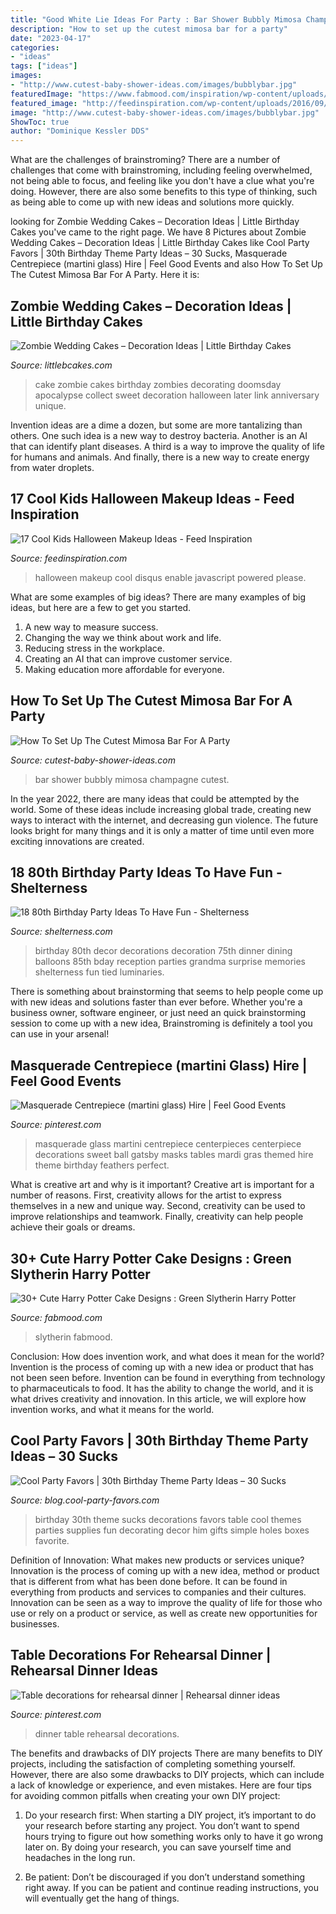 ```yaml
---
title: "Good White Lie Ideas For Party : Bar Shower Bubbly Mimosa Champagne Cutest"
description: "How to set up the cutest mimosa bar for a party"
date: "2023-04-17"
categories:
- "ideas"
tags: ["ideas"]
images:
- "http://www.cutest-baby-shower-ideas.com/images/bubblybar.jpg"
featuredImage: "https://www.fabmood.com/inspiration/wp-content/uploads/2021/08/harry-potter-cake-14-370x584.jpg"
featured_image: "http://feedinspiration.com/wp-content/uploads/2016/09/Scary-Halloween-Makeup-Ideas-1.jpg"
image: "http://www.cutest-baby-shower-ideas.com/images/bubblybar.jpg"
ShowToc: true
author: "Dominique Kessler DDS"
---
```



What are the challenges of brainstroming?
There are a number of challenges that come with brainstroming, including feeling overwhelmed, not being able to focus, and feeling like you don't have a clue what you're doing. However, there are also some benefits to this type of thinking, such as being able to come up with new ideas and solutions more quickly.

	

		
looking for Zombie Wedding Cakes – Decoration Ideas | Little Birthday Cakes you've came to the right page. We have 8 Pictures about Zombie Wedding Cakes – Decoration Ideas | Little Birthday Cakes like Cool Party Favors | 30th Birthday Theme Party Ideas – 30 Sucks, Masquerade Centrepiece (martini glass) Hire | Feel Good Events and also How To Set Up The Cutest Mimosa Bar For A Party. Here it is:
		
    
## Zombie Wedding Cakes – Decoration Ideas | Little Birthday Cakes

<img loading=lazy src="http://www.littlebcakes.com/wp-content/uploads/2014/05/Zombie-Wedding-Cake-Pictures.jpg" onerror="this.onerror=null;this.src='https://tse2.mm.bing.net/th?id=OIP.CVeafeXd66EFrYA4y4piSwHaLH&amp;pid=15.1';" alt="Zombie Wedding Cakes – Decoration Ideas | Little Birthday Cakes">

_Source: littlebcakes.com_

>cake zombie cakes birthday zombies decorating doomsday apocalypse collect sweet decoration halloween later link anniversary unique. 

	

Invention ideas are a dime a dozen, but some are more tantalizing than others. One such idea is a new way to destroy bacteria. Another is an AI that can identify plant diseases. A third is a way to improve the quality of life for humans and animals. And finally, there is a new way to create energy from water droplets.

    
## 17 Cool Kids Halloween Makeup Ideas - Feed Inspiration

<img loading=lazy src="http://feedinspiration.com/wp-content/uploads/2016/09/Scary-Halloween-Makeup-Ideas-1.jpg" onerror="this.onerror=null;this.src='https://tse3.mm.bing.net/th?id=OIP.wW0yv2uHaKepg5P72uEVngHaJ4&amp;pid=15.1';" alt="17 Cool Kids Halloween Makeup Ideas - Feed Inspiration">

_Source: feedinspiration.com_

>halloween makeup cool disqus enable javascript powered please. 

	

What are some examples of big ideas?
There are many examples of big ideas, but here are a few to get you started. 
1. A new way to measure success. 
2. Changing the way we think about work and life. 
3. Reducing stress in the workplace. 
4. Creating an AI that can improve customer service. 
5. Making education more affordable for everyone.

    
## How To Set Up The Cutest Mimosa Bar For A Party

<img loading=lazy src="http://www.cutest-baby-shower-ideas.com/images/bubblybar.jpg" onerror="this.onerror=null;this.src='https://tse2.mm.bing.net/th?id=OIP.OMo_8i2hWoYtPlkjHD5ahwHaID&amp;pid=15.1';" alt="How To Set Up The Cutest Mimosa Bar For A Party">

_Source: cutest-baby-shower-ideas.com_

>bar shower bubbly mimosa champagne cutest. 

	

In the year 2022, there are many ideas that could be attempted by the world. Some of these ideas include increasing global trade, creating new ways to interact with the internet, and decreasing gun violence. The future looks bright for many things and it is only a matter of time until even more exciting innovations are created.

    
## 18 80th Birthday Party Ideas To Have Fun - Shelterness

<img loading=lazy src="https://i.shelterness.com/2017/02/07-all-blue-party-reception-decor-for-an-80th-birthday-party.jpg" onerror="this.onerror=null;this.src='https://tse3.mm.bing.net/th?id=OIP.1h5QmiweMjQ6LgKqsIyFwwHaJ4&amp;pid=15.1';" alt="18 80th Birthday Party Ideas To Have Fun - Shelterness">

_Source: shelterness.com_

>birthday 80th decor decorations decoration 75th dinner dining balloons 85th bday reception parties grandma surprise memories shelterness fun tied luminaries. 

	

There is something about brainstorming that seems to help people come up with new ideas and solutions faster than ever before. Whether you're a business owner, software engineer, or just need an quick brainstorming session to come up with a new idea, Brainstroming is definitely a tool you can use in your arsenal!

    
## Masquerade Centrepiece (martini Glass) Hire | Feel Good Events

<img loading=lazy src="https://i.pinimg.com/736x/18/73/14/187314623e8a29a887257e3f870e7cf8.jpg" onerror="this.onerror=null;this.src='https://tse1.mm.bing.net/th?id=OIP.Ft1os21G2qNp0MDf64zzcAHaLH&amp;pid=15.1';" alt="Masquerade Centrepiece (martini glass) Hire | Feel Good Events">

_Source: pinterest.com_

>masquerade glass martini centrepiece centerpieces centerpiece decorations sweet ball gatsby masks tables mardi gras themed hire theme birthday feathers perfect. 

	

What is creative art and why is it important?
Creative art is important for a number of reasons. First, creativity allows for the artist to express themselves in a new and unique way. Second, creativity can be used to improve relationships and teamwork. Finally, creativity can help people achieve their goals or dreams.

    
## 30+ Cute Harry Potter Cake Designs : Green Slytherin Harry Potter

<img loading=lazy src="https://www.fabmood.com/inspiration/wp-content/uploads/2021/08/harry-potter-cake-14-370x584.jpg" onerror="this.onerror=null;this.src='https://tse4.mm.bing.net/th?id=OIP.cgMhKsewEL8vw1Pf-D4IKgAAAA&amp;pid=15.1';" alt="30+ Cute Harry Potter Cake Designs : Green Slytherin Harry Potter">

_Source: fabmood.com_

>slytherin fabmood. 

	

Conclusion: How does invention work, and what does it mean for the world?
Invention is the process of coming up with a new idea or product that has not been seen before. Invention can be found in everything from technology to pharmaceuticals to food. It has the ability to change the world, and it is what drives creativity and innovation. In this article, we will explore how invention works, and what it means for the world.

    
## Cool Party Favors | 30th Birthday Theme Party Ideas – 30 Sucks

<img loading=lazy src="http://blog.cool-party-favors.com/wp-content/uploads/2012/11/30-Birthday-Party-682x1024.jpg" onerror="this.onerror=null;this.src='https://tse3.mm.bing.net/th?id=OIP.AoppH618mtxa6XBvQUOekwHaLH&amp;pid=15.1';" alt="Cool Party Favors | 30th Birthday Theme Party Ideas – 30 Sucks">

_Source: blog.cool-party-favors.com_

>birthday 30th theme sucks decorations favors table cool themes parties supplies fun decorating decor him gifts simple holes boxes favorite. 

	

Definition of Innovation: What makes new products or services unique?
Innovation is the process of coming up with a new idea, method or product that is different from what has been done before. It can be found in everything from products and services to companies and their cultures. Innovation can be seen as a way to improve the quality of life for those who use or rely on a product or service, as well as create new opportunities for businesses.

    
## Table Decorations For Rehearsal Dinner | Rehearsal Dinner Ideas

<img loading=lazy src="https://s-media-cache-ak0.pinimg.com/736x/28/3c/57/283c57a2c29c115b1e10e26310583a90.jpg" onerror="this.onerror=null;this.src='https://tse1.mm.bing.net/th?id=OIP.dAyLbRRRW5-rM7xd9GejqQHaFj&amp;pid=15.1';" alt="Table decorations for rehearsal dinner | Rehearsal dinner ideas">

_Source: pinterest.com_

>dinner table rehearsal decorations. 

	

The benefits and drawbacks of DIY projects
There are many benefits to DIY projects, including the satisfaction of completing something yourself. However, there are also some drawbacks to DIY projects, which can include a lack of knowledge or experience, and even mistakes. Here are four tips for avoiding common pitfalls when creating your own DIY project:
1. Do your research first: When starting a DIY project, it’s important to do your research before starting any project. You don’t want to spend hours trying to figure out how something works only to have it go wrong later on. By doing your research, you can save yourself time and headaches in the long run.

2. Be patient: Don’t be discouraged if you don’t understand something right away. If you can be patient and continue reading instructions, you will eventually get the hang of things.

